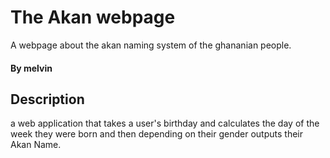 # The Akan webpage
 A webpage about the akan naming system of the ghananian people.
#### By melvin
## Description
a web application that takes a user's birthday and calculates the day of the week they were born and then depending on their gender outputs their Akan Name.
  